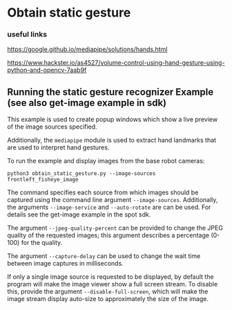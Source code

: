 # Obtain static gesture

### useful links

https://google.github.io/mediapipe/solutions/hands.html

https://www.hackster.io/as4527/volume-control-using-hand-gesture-using-python-and-opencv-7aab9f


## Running the static gesture recognizer Example (see also get-image example in sdk)
This example is used to create popup windows which show a live preview of the image sources specified.

Additionally, the `mediapipe` module is used to extract hand landmarks that are used to interpret hand gestures.
 
To run the example and display images from the base robot cameras:
```
python3 obtain_static_gesture.py --image-sources frontleft_fisheye_image
```

The command specifies each source from which images should be captured using the command line argument `--image-sources`.
Additionally, the arguments `--image-service` and `--auto-rotate` are can be used. For details see the get-image example in the spot sdk.

The argument `--jpeg-quality-percent` can be provided to change the JPEG quality of the requested images; this argument describes a percentage (0-100) for the quality.

The argument `--capture-delay` can be used to change the wait time between image captures in milliseconds.

If only a single image source is requested to be displayed, by default the program will make the image viewer show a full screen stream. To disable this, provide the argument `--disable-full-screen`, which will make the image stream display auto-size to approximately the size of the image.

